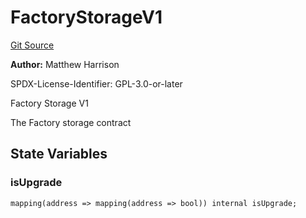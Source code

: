 # FactoryStorageV1
[Git Source](https://github.com/daokitchen/nouns-stream/blob/c3b52a7ea0bf77a05c09aab9730867448a5dfdc7/src/lib/storage/FactoryStorageV1.sol)

**Author:**
Matthew Harrison

SPDX-License-Identifier: GPL-3.0-or-later

Factory Storage V1

The Factory storage contract


## State Variables
### isUpgrade

```solidity
mapping(address => mapping(address => bool)) internal isUpgrade;
```



